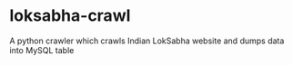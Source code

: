 loksabha-crawl
==============

A python crawler which crawls Indian LokSabha website and dumps data into MySQL table
